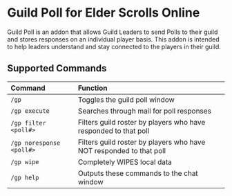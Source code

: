 # Guild Poll for Elder Scrolls Online

Guild Poll is an addon that allows Guild Leaders to send Polls to their guild and stores responses on an individual player basis. This addon is intended to help leaders understand and stay connected to the players in their guild.

## Supported Commands
| Command                         | Function      |
| :-------------------------------|:--------------|
| `/gp`                           | Toggles the guild poll window
| `/gp execute`                   | Searches through mail for poll responses
| `/gp filter <poll#>`            | Filters guild roster by players who have responded to that poll
| `/gp noresponse <poll#>`        | Filters guild roster by players who have NOT responded to that poll
| `/gp wipe`                      | Completely WIPES local data
| `/gp help`                      | Outputs these commands to the chat window
